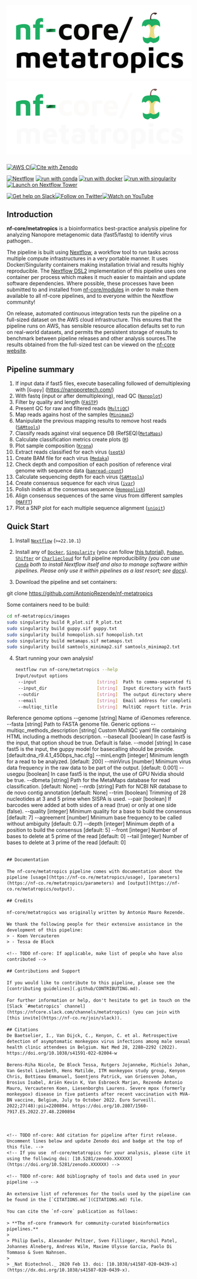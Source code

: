 # ![nf-core/metatropics](docs/images/nf-core-metatropics_logo_light.png#gh-light-mode-only) ![nf-core/metatropics](docs/images/nf-core-metatropics_logo_dark.png#gh-dark-mode-only)

[![AWS CI](https://img.shields.io/badge/CI%20tests-full%20size-FF9900?labelColor=000000&logo=Amazon%20AWS)](https://nf-co.re/metatropics/results)[![Cite with Zenodo](http://img.shields.io/badge/DOI-10.5281/zenodo.XXXXXXX-1073c8?labelColor=000000)](https://doi.org/10.5281/zenodo.XXXXXXX)

[![Nextflow](https://img.shields.io/badge/nextflow%20DSL2-%E2%89%A522.10.1-23aa62.svg)](https://www.nextflow.io/)
[![run with conda](http://img.shields.io/badge/run%20with-conda-3EB049?labelColor=000000&logo=anaconda)](https://docs.conda.io/en/latest/)
[![run with docker](https://img.shields.io/badge/run%20with-docker-0db7ed?labelColor=000000&logo=docker)](https://www.docker.com/)
[![run with singularity](https://img.shields.io/badge/run%20with-singularity-1d355c.svg?labelColor=000000)](https://sylabs.io/docs/)
[![Launch on Nextflow Tower](https://img.shields.io/badge/Launch%20%F0%9F%9A%80-Nextflow%20Tower-%234256e7)](https://tower.nf/launch?pipeline=https://github.com/nf-core/metatropics)

[![Get help on Slack](http://img.shields.io/badge/slack-nf--core%20%23metatropics-4A154B?labelColor=000000&logo=slack)](https://nfcore.slack.com/channels/metatropics)[![Follow on Twitter](http://img.shields.io/badge/twitter-%40nf__core-1DA1F2?labelColor=000000&logo=twitter)](https://twitter.com/nf_core)[![Watch on YouTube](http://img.shields.io/badge/youtube-nf--core-FF0000?labelColor=000000&logo=youtube)](https://www.youtube.com/c/nf-core)

## Introduction

**nf-core/metatropics** is a bioinformatics best-practice analysis pipeline for analyzing Nanopore metagenomic data (fast5/fastq) to identify virus pathogen..

The pipeline is built using [Nextflow](https://www.nextflow.io), a workflow tool to run tasks across multiple compute infrastructures in a very portable manner. It uses Docker/Singularity containers making installation trivial and results highly reproducible. The [Nextflow DSL2](https://www.nextflow.io/docs/latest/dsl2.html) implementation of this pipeline uses one container per process which makes it much easier to maintain and update software dependencies. Where possible, these processes have been submitted to and installed from [nf-core/modules](https://github.com/nf-core/modules) in order to make them available to all nf-core pipelines, and to everyone within the Nextflow community!

<!-- TODO nf-core: Add full-sized test dataset and amend the paragraph below if applicable -->

On release, automated continuous integration tests run the pipeline on a full-sized dataset on the AWS cloud infrastructure. This ensures that the pipeline runs on AWS, has sensible resource allocation defaults set to run on real-world datasets, and permits the persistent storage of results to benchmark between pipeline releases and other analysis sources.The results obtained from the full-sized test can be viewed on the [nf-core website](https://nf-co.re/metatropics/results).

## Pipeline summary

<!-- TODO nf-core: Fill in short bullet-pointed list of the default steps in the pipeline -->

1. If input data if fast5 files, execute basecalling followed of demultiplexing with [`Guppy`] (https://nanoporetech.com/)
2. With fastq (input or after demultiplexing), read QC ([`Nanoplot`](https://github.com/wdecoster/NanoPlot))
3. Filter by quality and length ([`FASTP`](https://github.com/OpenGene/fastp))
3. Present QC for raw and filtered reads ([`MultiQC`](http://multiqc.info/))
4. Map reads agains host of the samples ([`Minimap2`](https://github.com/lh3/minimap2))
5. Manipulate the previous mapping results to remove host reads ([`SAMtools`](http://www.htslib.org/))
6. Classify reads against viral sequence DB (RefSEQ)([`MetaMaps`](https://github.com/DiltheyLab/MetaMaps))
7. Calculate classification metrics create plots ([`R`](https://www.r-project.org/))
8. Plot sample composition ([`Krona`](https://github.com/marbl/Krona/wiki))
9. Extract reads classified for each virus ([`seqtk`](https://github.com/lh3/seqtk))
10. Create BAM file for each virus ([`Medaka`](https://github.com/nanoporetech/medaka))
11. Check depth and composition of each position of reference viral genome with sequence data ([`bamread-count`](https://github.com/genome/bam-readcount))
12. Calculate sequencing depth for each virus ([`SAMtools`](http://www.htslib.org/))
13. Create consensus sequence for each virus ([`ivar`](https://github.com/andersen-lab/ivar))
14. Polish indels at the consensus sequence ([`Homopolish`](https://github.com/ythuang0522/homopolish))
15. Align consensus sequences of the same virus from different samples ([`MAFFT`](https://mafft.cbrc.jp/alignment/software/))
16. Plot a SNP plot for each multiple sequence alignment ([`snipit`](https://github.com/aineniamh/snipit))

## Quick Start

1. Install [`Nextflow`](https://www.nextflow.io/docs/latest/getstarted.html#installation) (`>=22.10.1`)

2. Install any of [`Docker`](https://docs.docker.com/engine/installation/), [`Singularity`](https://www.sylabs.io/guides/3.0/user-guide/) (you can follow [this tutorial](https://singularity-tutorial.github.io/01-installation/)), [`Podman`](https://podman.io/), [`Shifter`](https://nersc.gitlab.io/development/shifter/how-to-use/) or [`Charliecloud`](https://hpc.github.io/charliecloud/) for full pipeline reproducibility _(you can use [`Conda`](https://conda.io/miniconda.html) both to install Nextflow itself and also to manage software within pipelines. Please only use it within pipelines as a last resort; see [docs](https://nf-co.re/usage/configuration#basic-configuration-profiles))_.

3. Download the pipeline and set containers:

git clone https://github.com/AntonioRezende/nf-metatropics

Some containers need to be build:

```bash
cd nf-metatropics/images
sudo singularity build R_plot.sif R_plot.txt
sudo singularity build guppy.sif guppy.txt
sudo singularity build homopolish.sif homopolish.txt
sudo singularity build metamaps.sif metamaps.txt
sudo singularity build samtools_minimap2.sif samtools_minimap2.txt
```

4. Start running your own analysis!

   <!-- TODO nf-core: Update the example "typical command" below used to run the pipeline -->

   ```bash
   nextflow run nf-core/metatropics --help
   Input/output options
    --input                       [string]  Path to comma-separated file containing information about the samples in the experiment.
    --input_dir                   [string]  Input directory with fast5 or fastq files. If fastq files, they should be one for each sample and named for instance as barcode01.fastq [default: None]
    --outdir                      [string]  The output directory where the results will be saved. You have to use absolute paths to storage on Cloud infrastructure.
    --email                       [string]  Email address for completion summary.
    --multiqc_title               [string]  MultiQC report title. Printed as page header, used for filename if not otherwise specified.
  Reference genome options
    --genome                      [string]  Name of iGenomes reference.
    --fasta                       [string]  Path to FASTA genome file.
  Generic options
    --multiqc_methods_description [string]  Custom MultiQC yaml file containing HTML including a methods description.
    --basecall                    [boolean] In case fast5 is the input, that option shoud be true. Default is false.
    --model                       [string]  In case fast5 is the input, the guppy model for basecalling should be provide. [default:dna_r9.4.1_450bps_hac.cfg]
    --minLength                   [integer] Minimum length for a read to be analyzed. [default: 200]
    --minVirus                    [number]  Minimum virus data frequency in the raw data to be part of the output. [default: 0.001]
    --usegpu                      [boolean] In case fast5 is the input, the use of GPU Nvidia should be true.
    --dbmeta                      [string]  Path for the MetaMaps database for read classification. [default: None]
    --nrdb                        [string]  Path for NCBI NR database to de novo contig annotation [default: None]
    --trim                        [boolean] Trimming of 28 nucleotides at 3 and 5 prime when SISPA is used.
    --pair                        [boolean] If barcodes were added at both sides of a read (true) or only at one side (false).
    --quality                     [integer] Minimum quality for a base to build the consensus [default: 7]
    --agreement                   [number]  Minimum base frequency to be called without ambiguity [default: 0.7]
    --depth                       [integer] Minimum depth of a position to build the consensus [default: 5]
    --front                       [integer] Number of bases to delete at 5 prime of the read [default: 0]
    --tail                        [integer] Number of bases to delete at 3 prime of the read [default: 0]
   ```

## Documentation

The nf-core/metatropics pipeline comes with documentation about the pipeline [usage](https://nf-co.re/metatropics/usage), [parameters](https://nf-co.re/metatropics/parameters) and [output](https://nf-co.re/metatropics/output).

## Credits

nf-core/metatropics was originally written by Antonio Mauro Rezende.

We thank the following people for their extensive assistance in the development of this pipeline:
   > - Koen Vercauteren
   > - Tessa de Block

<!-- TODO nf-core: If applicable, make list of people who have also contributed -->

## Contributions and Support

If you would like to contribute to this pipeline, please see the [contributing guidelines](.github/CONTRIBUTING.md).

For further information or help, don't hesitate to get in touch on the [Slack `#metatropics` channel](https://nfcore.slack.com/channels/metatropics) (you can join with [this invite](https://nf-co.re/join/slack)).

## Citations
De Baetselier, I., Van Dijck, C., Kenyon, C. et al. Retrospective detection of asymptomatic monkeypox virus infections among male sexual health clinic attendees in Belgium. Nat Med 28, 2288–2292 (2022). https://doi.org/10.1038/s41591-022-02004-w

Berens-Riha Nicole, De Block Tessa, Rutgers Jojanneke, Michiels Johan, Van Gestel Liesbeth, Hens Matilde, ITM monkeypox study group, Kenyon Chris, Bottieau Emmanuel, Soentjens Patrick, van Griensven Johan, Brosius Isabel, Ariën Kevin K, Van Esbroeck Marjan, Rezende Antonio Mauro, Vercauteren Koen, Liesenborghs Laurens. Severe mpox (formerly monkeypox) disease in five patients after recent vaccination with MVA-BN vaccine, Belgium, July to October 2022. Euro Surveill. 2022;27(48):pii=2200894. https://doi.org/10.2807/1560-7917.ES.2022.27.48.2200894



<!-- TODO nf-core: Add citation for pipeline after first release. Uncomment lines below and update Zenodo doi and badge at the top of this file. -->
<!-- If you use  nf-core/metatropics for your analysis, please cite it using the following doi: [10.5281/zenodo.XXXXXX](https://doi.org/10.5281/zenodo.XXXXXX) -->

<!-- TODO nf-core: Add bibliography of tools and data used in your pipeline -->

An extensive list of references for the tools used by the pipeline can be found in the [`CITATIONS.md`](CITATIONS.md) file.

You can cite the `nf-core` publication as follows:

> **The nf-core framework for community-curated bioinformatics pipelines.**
>
> Philip Ewels, Alexander Peltzer, Sven Fillinger, Harshil Patel, Johannes Alneberg, Andreas Wilm, Maxime Ulysse Garcia, Paolo Di Tommaso & Sven Nahnsen.
>
> _Nat Biotechnol._ 2020 Feb 13. doi: [10.1038/s41587-020-0439-x](https://dx.doi.org/10.1038/s41587-020-0439-x).
